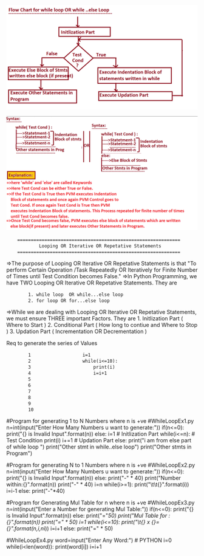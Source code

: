 
![Alt text](whileloop.png)



![Alt text](syntax.png)









		============================================================
				Looping OR Iterative OR Repetative Statements
		============================================================
=>The purpose of Looping OR Iterative OR Repetative Statements is that "To perform Certain Operation /Task Repeatedly OR Iteratively for Finite Number of Times until Test Condition becomes False."
=>In Python Programming, we have  TWO Looping OR Iterative OR Repetative Statements. They are

			1. while loop  OR while...else loop
			2. for loop OR for...else loop
=>While we are dealing with Looping OR Iterative OR Repetative Statements, we must ensure THREE important Factors. They are
			1. Initlization Part ( Where to Start )
			2. Conditional Part ( How long to contiue and Where to Stop )
			3. Updation Part ( Incrementation OR Decrementation )



Req  to generate the series of Values

			1					i=1
			2					while(i<=10):
			3						print(i)
			4						i=i+1
			5
			6
			7
			8
			9
			10



#Program for  generating 1 to N Numbers where n is +ve
#WhileLoopEx1.py
n=int(input("Enter How Many Numbers u want to generate:"))
if(n<=0):
    print("{} is Invalid Input".format(n))
else:
    i=1 # Initlization Part
    while(i<=n): # Test Condition
        print(i)
        i+=1 # Updation Part
    else:
        print("i am from else part of while loop ")
    print("Other stmt in while..else loop")
print("Other stmts in Program")





#Program for  generating  N  to 1 Numbers where n is +ve
#WhileLoopEx2.py
n=int(input("Enter How Many Numbers u want to generate:"))
if(n<=0):
    print("{} is Invalid Input".format(n))
else:
    print("-" * 40)
    print("Number within:{}".format(n))
    print("-" * 40)
    i=n
    while(i>=1):
        print("\t\t{}".format(i))
        i=i-1
    else:
        print("-"*40)




#Program for Generating Mul Table for n where n is +ve
#WhileLoopEx3.py
n=int(input("Enter a Number for generating Mul Table:"))
if(n<=0):
    print("{} is Invalid Input".format(n))
else:
    print("="*50)
    print("Mul Table for :{}".format(n))
    print("=" * 50)
    i=1
    while(i<=10):
        print("\t{} x {}={}".format(n,i,n*i))
        i=i+1
    else:
        print("=" * 50)



#WhileLoopEx4.py
word=input("Enter Any Word:") # PYTHON
i=0
while(i<len(word)):
    print(word[i])
    i=i+1

